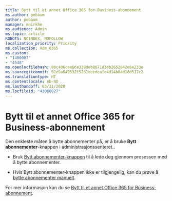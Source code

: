 ```yaml
---
title: Bytt til et annet Office 365 for Business-abonnement
ms.author: pebaum
author: pebaum
manager: mnirkhe
ms.audience: Admin
ms.topic: article
ROBOTS: NOINDEX, NOFOLLOW
localization_priority: Priority
ms.collection: Adm_O365
ms.custom:
- "1400007"
- "4548"
ms.openlocfilehash: 88c406cee66e339deb8671d3eb2652042e6e233e
ms.sourcegitcommit: 92e9a649532f5231ceedcafc4d14b8ad18d517c2
ms.translationtype: HT
ms.contentlocale: nb-NO
ms.lasthandoff: 03/31/2020
ms.locfileid: "43060027"
---
```

# <a name="switch-to-a-different-office-365-for-business-plan"></a>Bytt til et annet Office 365 for Business-abonnement

Den enkleste måten å bytte abonnementer på, er å bruke **Bytt abonnementer**-knappen i administrasjonssenteret..

- Bruk [Bytt abonnementer-knappen](https://docs.microsoft.com/microsoft-365/commerce/subscriptions/switch-to-a-different-plan?view=o365-worldwide#use-the-switch-plans-button) til å lede deg gjennom prosessen med å bytte abonnementer. 

- Hvis Bytt abonnementer-knappen ikke er tilgjengelig, kan du prøve å [bytte abonnementer manuelt](https://docs.microsoft.com/microsoft-365/commerce/subscriptions/switch-to-a-different-plan?view=o365-worldwide#the-switch-plans-button-isnt-there). 

For mer informasjon kan du se [Bytt til et annet Office 365 for Business-abonnement](https://docs.microsoft.com/microsoft-365/commerce/subscriptions/switch-to-a-different-plan?view=o365-worldwide).
